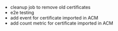 - cleanup job to remove old certificates
- e2e testing
- add event for certificate imported in ACM
- add count metric for certificate imported in ACM
